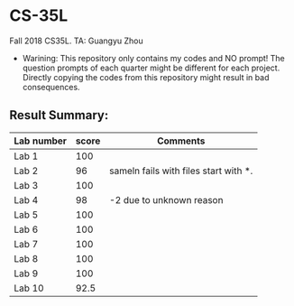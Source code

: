 # CS-35L
Fall 2018 CS35L. TA: Guangyu Zhou

* Warining: This repository only contains my codes and NO prompt! The question prompts of each quarter might be different for each project. Directly copying the codes from this repository might result in bad consequences.

## Result Summary:

| Lab number | score | Comments |
|------|-------|--------|
| Lab 1 | 100 | |
| Lab 2 | 96 | sameln fails with files start with \*.| 
| Lab 3 | 100 | |
| Lab 4 | 98 | -2 due to unknown reason |
| Lab 5 | 100 | |
| Lab 6 | 100 | |
| Lab 7 | 100 | |
| Lab 8 | 100 | |
| Lab 9 | 100 | |
| Lab 10 | 92.5 |  |

